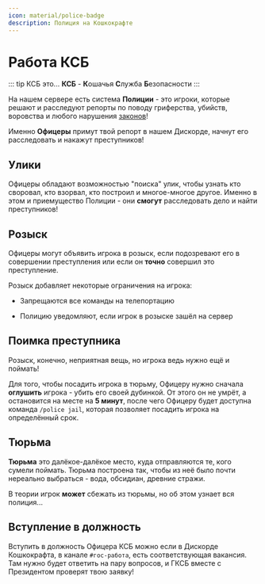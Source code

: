 ```yaml
---
icon: material/police-badge
description: Полиция на Кошкокрафте
---
```


# Работа КСБ

::: tip КСБ это...
**КСБ** - **К**ошачья **С**лужба **Б**езопасности
:::

На нашем сервере есть система **Полиции** - это игроки, которые решают и расследуют репорты по поводу гриферства, убийств, воровства и любого нарушения [законов](../../info/rules/laws.md)!

Именно **Офицеры** примут твой репорт в нашем Дискорде, начнут его расследовать и накажут преступников!

## Улики

Офицеры обладают возможностью "поиска" улик, чтобы узнать кто своровал, кто взорвал, кто построил и многое-многое другое. Именно в этом и приемущество Полиции - они **смогут** расследовать дело и найти преступников!

## Розыск

Офицеры могут объявить игрока в розыск, если подозревают его в совершении преступления или если он **точно** совершил это преступление.

Розыск добавляет некоторые ограничения на игрока:

- Запрещаются все команды на телепортацию

- Полицию уведомляют, если игрок в розыске зашёл на сервер

## Поимка преступника

Розыск, конечно, неприятная вещь, но игрока ведь нужно ещё и поймать!

Для того, чтобы посадить игрока в тюрьму, Офицеру нужно сначала **оглушить** игрока - убить его своей дубинкой. От этого он не умрёт, а остановится на месте на **5 минут**, после чего Офицеру будет доступна команда `/police jail`, которая позволяет посадить игрока на определённый срок.

## Тюрьма

**Тюрьма** это далёкое-далёкое место, куда отправляются те, кого сумели поймать. Тюрьма построена так, чтобы из неё было почти нереально выбраться - вода, обсидиан, древние стражи.

В теории игрок **может** сбежать из тюрьмы, но об этом узнает вся полиция...

## Вступление в должность

Вступить в должность Офицера КСБ можно если в Дискорде Кошкокрафта, в канале `#гос-работа`, есть соответствующая вакансия. Там нужно будет ответить на пару вопросов, и ГКСБ вместе с Президентом проверят твою заявку!
